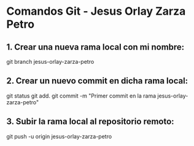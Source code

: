 # Comandos Git - Jesus Orlay Zarza Petro

## 1. Crear una nueva rama local con mi nombre:

git branch jesus-orlay-zarza-petro


## 2. Crear un nuevo commit en dicha rama local:
git status
git add.
git commit -m "Primer commit en la rama jesus-orlay-zarza-petro"


## 3. Subir la rama local al repositorio remoto:

git push -u origin jesus-orlay-zarza-petro
